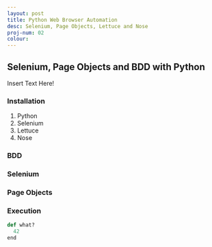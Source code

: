 ```yaml
---
layout: post
title: Python Web Browser Automation
desc: Selenium, Page Objects, Lettuce and Nose
proj-num: 02
colour: 
---
```




## Selenium, Page Objects and BDD with Python

Insert Text Here!

### Installation

1. Python
2. Selenium
3. Lettuce
4. Nose

### BDD

### Selenium

### Page Objects

### Execution

>
~~~ python
def what?
  42
end
~~~
